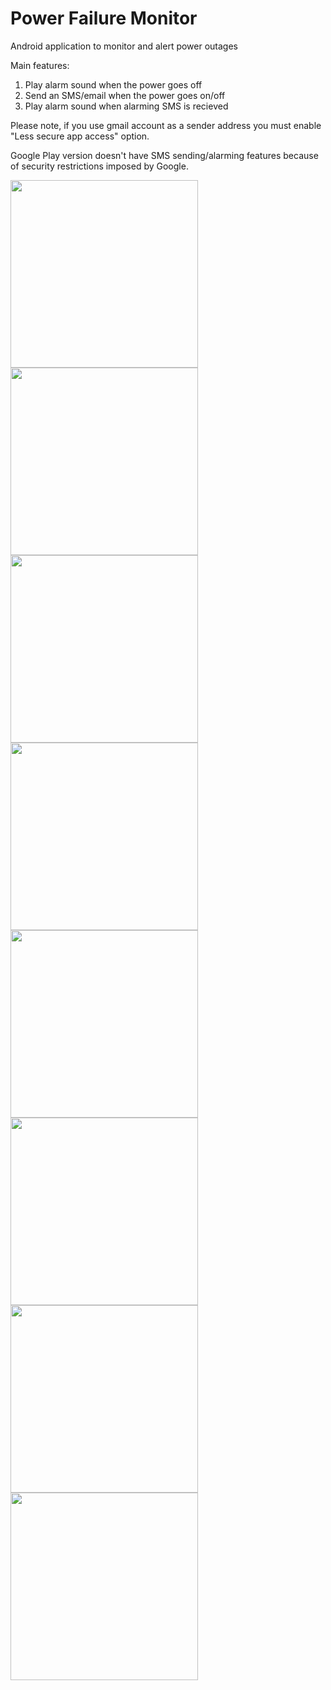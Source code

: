 # Power Failure Monitor
Android application to monitor and alert power outages

Main features:
1. Play alarm sound when the power goes off
2. Send an SMS/email when the power goes on/off
3. Play alarm sound when alarming SMS is recieved

Please note, if you use gmail account as a sender address you must enable
"Less secure app access" option.

Google Play version doesn't have SMS sending/alarming features because of security restrictions imposed by Google.

<span><img src="https://user-images.githubusercontent.com/5219842/112354689-5f0d3580-8ce6-11eb-9f0c-ef77c0e752d3.png" height=300 />
<img src="https://user-images.githubusercontent.com/5219842/112354693-5fa5cc00-8ce6-11eb-891b-f94be33d92df.jpg" height=300/>
<img src="https://user-images.githubusercontent.com/5219842/112354698-603e6280-8ce6-11eb-9d2e-6d4990a2b61e.jpg" height=300/>
<img src="https://user-images.githubusercontent.com/5219842/112354699-603e6280-8ce6-11eb-91a8-f040e778e72d.jpg" height=300/>
<img src="https://user-images.githubusercontent.com/5219842/112354702-60d6f900-8ce6-11eb-86d8-ee5d5fd09cbd.jpg" height=300/>
<img src="https://user-images.githubusercontent.com/5219842/112354703-60d6f900-8ce6-11eb-8ba4-5e334840be85.jpg" height=300/>
<img src="https://user-images.githubusercontent.com/5219842/112354707-62082600-8ce6-11eb-8b4c-481b37a07eb2.jpg" height=300/>
<img src="https://user-images.githubusercontent.com/5219842/112354713-63395300-8ce6-11eb-84f7-2588ad3d2013.jpg" height=300/></span>







